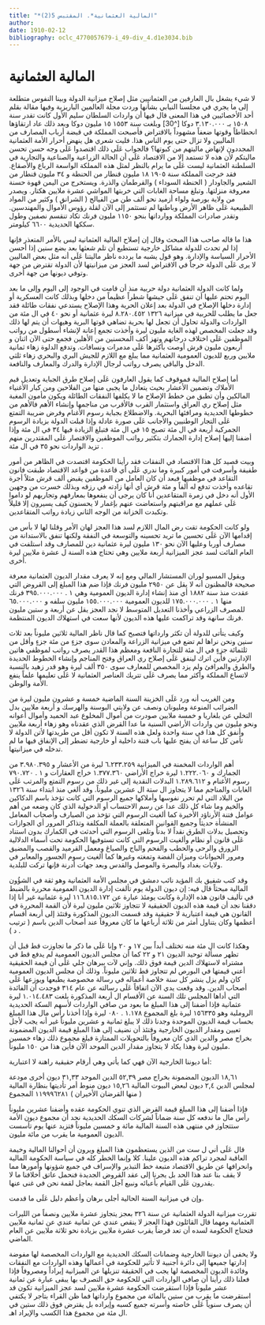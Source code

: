 ```yaml
---
title: "*المالية العثمانية*. المقتبس 5(2)"
author: 
date: 1910-02-12
bibliography: oclc_4770057679-i_49-div_4.d1e3034.bib
---
```




#  المالية العثمانية 


 لا شيء يشغل بال العارفين من العثمانيين مثل إصلاح ميزانية الدولة وبينا النفوس متطلعة إلى ما يجري في مجلسنا النيابي بشأنها وردت  مجلة  العالمين  الباريزية وفيها مقالة بقلم  أحد  الأخصائيين في هذا المعنى  قال فيها أن واردات السلطان سليم الأول كانت تقدر سنة  ١٥٠٨  بـ  ٣.١٣٠.٠٠٠  دوكا [^30] وبلغت سنة  ١٥٥٣  ١٥  مليون دوكا وبعد ذلك عاد ارتقاؤها انحطاطاً وقوتها ضعفاً مشهوداً بالاقتراض فأصبحت المملكة في قبضة أرباب المصارف من الماليين ولا تزال حتى يوم الناس هذا. فليت شعري هل ينهض أحرار الأمة العثمانية المجددون لإنهاض ماليتهم من كبوتها؟ فالجواب عَلَى ذلك اقتصدوا عَلَى وجه حسن تحسن ماليتكم لأن هذه لا تستمد إلا من الاقتصاد عَلَى أن الحالة الزراعية والصناعية والتجارية في السلطنة العثمانية ليست عَلَى ما يرام بالنظر لمثل هذه المملكة الواسعة الرباع والأصقاع. فقد خرجت المملكة سنة  ١٩٠٥  ١٨  مليون قنطار من الحنطة و  ٣٤  مليون قنطار من الشعير والجاودار ( الحنطة السوداء ) والقرطمان والذرة. ويستخرج من اليمن قهوة حسنة معروفة منزلتها. وتبلغ مساحة الغابات   التي خربتها المواشي  عشرة  ملايين هكتار. ويصدر من ولاية بورصة ولواء أزميد نحو  ألف  طن من الفيالج ( الشرانق ) وكثير من المواد الطبيعية عَلَى ظاهر الأرض وباطنها لم تستثمر إلى الآن لقلة رؤوس الأموال والمهندسين. وتقدر صادرات المملكة ووارداتها بنحو  ١١٥٠  مليون فرنك تكاد تنقسم نصفين وطول سككها الحديدية  ٦٦٠٠  كيلومتر. 

 هذا ما قاله صاحب هذا المبحث وقال إن إصلاح المالية العثمانية ليس بالأمر المتعذر فإنها إذا لم تحدث للدولة مشاكل خارجية تستطيع أن تلم شعثها بعد بضع سنين إذا أحسن الأحرار السياسة والإدارة. وهو قول يشبه ما يردده ناظر ماليتنا عَلَى أنه مثل بعض الماليين لا يرى عَلَى الدولة حرجاً في الاقتراض لسد العجز من ميزانيتها لأن الدولة تقترض من جهة وتوفي ديونها من جهة أخرى. 

 ولما كانت الدولة العثمانية دولة حربية منذ أن قامت في الوجود إلى اليوم وإلى ما بعد اليوم تحتم عليها أن تنفق عَلَى جيشها شطراً عظيماً من دخلها وبذلك كانت العسكرية أو إدارة دخلها الإصلاح في الدولة بعد إعلان الحرية وهذا الإصلاح يستدعي نفقات طائلة فقد جعل ما يطلب للحربية في ميزانية  ١٣٢٦  ٨.٢٨٠.٤٥٢  ليرة عثمانية أو نحو  ٤٠  في ال  مئة   من الواردات والدولة تحاول أن تجعل لها بحرية تضاهي قوتها البرية وهيهات أن يتم لها ذلك وقد جعلت المخصص لهذه الغاية مليون ليرة وأخذت تجمع إعانة لإنشاء أسطول من رواتب الموظفين عَلَى اختلاف درجاتهم وتهز أكف المحسنين من الأهلين فجمع حتى الآن  اثنان  و  أربعون  مليون قرش أوصت بأكثرها عَلَى مدمرات ونسافات. وتدفع الدلوة زهاء  ثمانية  ملايين وربع للديون العمومية العثمانية مما يبلغ مع اللازم للجيش البري والبحري زهاء ثلثي الدخل والباقي يصرف رواتب لرجال الإدارة والدرك والمعارف والنافعة. 

 أما إصلاح المالية فموقوف كما يقول العارفون عَلَى إصلاح طرق الجباية وتعديل قيم الأملاك وتضمين الأعشار بحيث يتعادل ما يجبى منها من الفلاحين ومن كبار الأغنياء المالكين وأن تطبق من خطط الإصلاح ما لا يكلفها النفقات الطائلة ويكون مأمون المغبة مثل إصلاح ري العراق واستثمار القرب فالأقرب من مناجمها وإنشاء الأهم فالأهم من خطوطها الحديدية ومرافئها البحرية. والاضطلاع بجباية رسوم الأغنام وفرض ضريبة التمتع عَلَى التجار الوطنيين والأجانب عَلَى صورة عادلة وإذا قبلت الدولة بزيادة الرسوم الجمركية  أربعة  في ال  مئة  تصبح  ١٥  في ال  مئة  فتبلغ الزيادة فيها  ٣٤  في ال  مئة  وإذا أضفنا   إليها إصلاح إدارة الجمارك بتكثير رواتب الموظفين والاقتصار عَلَى المقتدرين منهم تزيد الواردات نحو  ٣٥  في ال  مئة  . 

 وبيت قصيد كل هذا الاقتصاد في النفقات فقد رأينا الحكومة اقتصدت في الظاهر من أمور طفيفة وأسرفت في أمور كبيرة وما ندري عَلَى أي قاعدة من قواعد الاقتصاد طبقت فانون التقاعد في موظفيها فبعد أن كان العامل من الموظفين يقبض  ألف  قرش مثلاً أجرة تقاعده وأخذت تدفع له ألفاً و  مئة  قرش أي أنها زادته في رزقه وبذلك خسرت من وجهين الأول أنه دخل في زمرة المتقاعدين أنا كان يرجى أن ينفعوها بمعارفهم وتجاربهم لو داموا عَلَى عملهم مع مراقبتهم واستعاضت عنهم بإغمار لا يحسنون كيف يسيرون إلا قليلاً وتكبدت الخزانة من الوجه الثاني زيادة رواتب المتقاعدين. 

 ولو كانت الحكومة تقت رض المال اللازم لسد هذا العجز لهان الأمر وقلنا لها لا بأس من إقدامها الآن عَلَى تحسين ما تريد تحسينه والتوسعة في النفقة ولكنها تنفق بالاستدانة من مصارف أوربا وعليها الآن نحو  ١٣٠  مليون ليرة عثمانية دين للمصارف وقد استلفت في   العام الفائت لسد عجز الميزانية  أربعة  ملايين وهي تحتاج هذه السنة ل  عشرة  ملايين ليرة أخرى. 

 ويقول  المسيو لوران  المستشار المالي ومع إنه لا يعرف مقدار الديون العثمانية معرفة صحيحة فالمظنون أنه لا يقل عن  ٢٩٥٠  مليون فرنك فإذا ضم هذا المبلغ إلى القروض التي عقدت منذ سنة  ١٨٨٢  أي منذ إنشاء إدارة الديون العمومية وهي  ١  .  ٣٩٥.٠٠٠.٠٠٠  فرنك منها  ١  .  ١٧٥.٠٠٠.٠٠٠  للديون العمومية  ١٥٥.٠٠٠.٠٠٠  مليون سلفه و  ٦٥.٠٠٠.٠٠٠  للمصرف الزراعي وأخذنا التعديل المتوسط لا نجد العجز يقل عن  أربعة  و  ستين  مليون فرنك سانهة وقد تراكمت عليها هذه الديون لأنها سعت في استهلاك الديون المنتظمة. 

 وكيف يتأتى للدولة أن تكثر وارداتها فتصبح كما قال ناظر المالية  ثلاثين  مليوناً بعد  ثلاث  سنين ونحن نراها لم تضع في ميزانية الزراعة والمعادن سوى جزءٍ من  مئة  جزءٍ وأقل من  ثلثمائة  جزءٍ في ال  مئة  للتجارة النافعة ومعظم هذا القدر يصرف رواتب لموظفي هاتين الإدارتين فأين اترك لينفق عَلَى إصلاح ري العراق وفتح المناجم وإنشاء الخطوط الحديدة والطرق والمرافئ ولم يزد المخصص للمعارف سوى  ٣٥٠  ألف  ليرة وهو قدر زهيد بالنسبة لاتساع المملكة وأكثر مما يصرف عَلَى تتريك العناصر العثمانية لا عَلَى تعليمها علماً ينفع   الأمة والوطن. 

 ومن الغريب أنه ورد عَلَى الخزينة السنة الماضية  خمسة  و  عشرون  مليون ليرة من الضرائب المنوعة ومليونان ونصف عن ولايتي البوسنة والهرسك و  أربعة  ملايين بدل التخلي عن بلغاريا و  خمسة  ملايين صودرت من أموال المخلوع عبد الحميد وأموال أعوانه ونحو مليون من واردات الأراضي السنية ما عدا القرض الذي عقدناه وهو زهاء  أربعة  ملايين وأنفق كل هذا في سنة واحدة ولعل هذه السنة لا تكون أقل من طريدتها لأتن الدولة لا تأمن كل ساعة أن يفتح عليها باب فتنة داخلية أو خارجية تضطر إلى الإنفاق فيها ما لم تدخله في ميزانيتها. 

 أهم الواردات المخمنة في الميزانية  ٦.٢٣٣.٢٥٩  ليرة من الأعشار و  ٣.٩٨٠.٣٩٥  من الجمارك و  ١.٢٢٢.٠٦٠  ليرة خراج الأراضي  ١.٣٧٧.٣٦٠  خراج العقارات و  ١  .   ٧٩٠.٧٢٠  رسوم الأغنام و  ١.٢٨٩.٦١٢  البدلات النقدية إلى غير ذلك من رسوم التمتع والمرتب عَلَى الغابات والمناجم مما لا يتجاوز ال  ستة  ال  عشرين  مليوناً. وقد ألغي منذ ابتداء سنة  ١٣٢٦  من البلاد التي لم تحرر نفوسها وأملاكها جميع الرسوم التي كانت تؤخذ باسم الدكاكين والخيم وما شاء كل ذلك عدا عن رسم الاحتساب أو الدخولية الذي كان وضعه من أهم عوامل فتنة الأرناؤد الأخيرة كما ألغيت الرسوم التي تؤخذ من الصيارف وأصحاب المعامل المنشأة حديثاً وجميع القوانين المتعلقة بالعملة المكلفة وتذاكر المرور أي الجوازات وتحصيل بدلات الطرق نقداً لا بدناً وتلغى الرسوم التي أحدثت في الكمارك بدون استناد عَلَى قانون أو نظام وألغيت الرسوم التي كانت تستوفيها الحكومة تحت أسماء الدلالية الزورق والرحى والحطب والفحم والباج والصياغ ومعمل القرميد والقصب والمضيق ومرور الحيوانات وميزان الفضة وتمغته وغيرها كما ألغيت رسوم الجسور والمعابر في ولايات بغداد والبصرة والموصل والقدس وبعد جهات أدرنة فإنها تركت للبلدية. 

 وقد كتب شفيق بك المؤيد نائب دمشق في مجلس الأمة العثمانية وهو ثقة في الشؤُون المالية مبحثاً قال فيه: إن ديون الدولة يوم تألفت إدارة الديون العمومية محررة بالضبط في تأليف قانون هذه الإدارة وكانت يومئذ عبارة عن  ١١٦.٨١٥.١٧٢  ليرة عثمانية غير أنا إذا دققنا نجد أن قيمة هذه الديون الحقيقية لا تتجاوز  ثلاثين  مليون ليرة لأن القمة المحررة في القانون هي قيمة اعتبارية لا حقيقية وقد قسمت الديون المذكورة   وقتئذ إلى  أربعة  أقسام أعظمها وكان يتناول أمثر من  ثلاثة  أرباعها ما كان معروفاً عند أصحاب الدين باسم ( ترتيب د ) . 

 وهكذا كانت ال  مئة  منه تختلف أبداً بين  ١٧  و  ٢٠  وإنا عَلَى ما ذكر ما تجاوزت قط قبل أن تظهر مسألة توحيد الديون  ٢١  و  ٢٢  كما أن مجلس الديون العمومية لم يدفع قط في مشتراه لاستهلاك الدين قيمة فوق ذلك. وإني لآت ببرهان جلي عَلَى أن قيمة الحقيقية أعني قيمتها في البورص لم تتجاوز قط  ثلاثين  مليوناً. وذلك أن مجلس الديون العمومية كان ولم يزل ينشر كل سنة خلاصة أعماله في رسالة مخصوصة يطبعها ويوزعها عَلَى أصحاب الدين. وقد وقعت يدي الآن اتفاقاً عَلَى رسالته عن عام  ٣١٤  فوجدت أن الفائدة التي أداها المجلس تلك السنة عن الأقسام ال  أربعة  المذكورة بلغت  ١.٠١٤.٤٨٣  ليرة عثمانية فإذا أضفنا إلى   هذا المبلغ ما بعود من صافي الواردات لأسهم السكة الحديدية الروملية وهو  ١٥٦٣٣٥  ليرة بلغ المجموع  ١.١٧٨  .  ٠٨٠  ليرة وإذا أخذنا رأس مال هذا المبلغ بحساب قيمة الديون الموحدة وجدنا ذلك لا يبلغ  ثمانية  و  عشرين  مليوناً غير أنه يجب لأجل تعيين ومقدار الديون الخارجية وقتئذ أن نضيف إلى هذا المبلغ قيمة الديون المضمونة بخراج مصر والدين الذي كان معروفاً بالتحويلات الممتازة فبلغ مجموع ذلك زهاء  خمسين  مليون ليرة وهذا يكاد لا يتجاوز مقدار الدين الموحد الآن فأين هذا من  ١٥٠  مليوناً. 

 أما ديوننا الخارجية الآن فهي كما يأتي وهي أرقام حقيقية راهنة لا اعتبارية: 

 ١٨,٦١  الديون المضمونة بخراج مصر  ٥٢,٣٩  الدين الموحد  ٣١,٣٣  ديون أخرى مودعة لمجلس الدين  ٢,٤  ديون لبعض البيوت المالية  ١٥,٢٦  ديون منوط أمر تأديتها بنظارة المالية ( منها القرضان الأخيران ) ١١٩٩٩٦٢٨١  المجموع 


 فإذا أضفنا إلى هذا المبلغ قيمة القرض الذي تنوي الحكومة عقده وأضفنا  عشرين  مليوناً رأس مال ما ندفعه كل سنة ضماناً لشركات السكك الحديدية نجد أن مجموع ديون الأمة ستتجاوز في منتهى هذه السنة المالية  مائة  و  خمسين  مليوناً فتزيد عنها يوم تأسست الديون العمومية ما يقرب من  مائة  مليون. 
 
 قال عَلَى أني ل  ست  من الذين يستعظمون هذا المبلغ ويرون أن أحوالنا المالية وخيمة العاقبة لمجرد تراكم هذه الديون علينا. كلا وإنما الخطر كله في سياسة الحكومة المالية وانحرافها عن طريق الاقتصاد متبعة خط التبذير والإسراف في جميع شؤونها وأمورها مما لا يقف بنا عند هذا الحد بل يجرنا إلى عقد القروض الجديدة فنحمل عاتق أخلافنا ما لا يقدرون عَلَى القيام بأعبائه ونبيع آجل القمة بعاجل لقمة نحن في غنى عنها. 

 وإن في ميزانية السنة الحالية أجلى برهان وأعظم دليل عَلَى ما قدمت. 

 تقررت ميزانية الدولة العثمانية عن سنة  ٣٢٦  بعجز يتجاوز  عشرة  ملايين ونصفاً من الليرات العثمانية ومهما قال القائلون فهذا العجز لا ينقص عندي عن  ثمانية  عندي عن   ثمانية  ملايين فتحتاج الحكومة لسده أن تعد قرضاً يقرب  عشرة  ملايين بزيادة نحو  ثلاثة  ملايين عن العام الماضي. 

 ولا يخفى أن ديوننا الخارجية وضمانات السكك الحديدية مع الواردات المخصصة لها مفوضة إدارتها جميعها إلى دائرة أجنبية لا تأثير للحكومة في أعمالها وهذه الواردات مع النفقات وفائدة الديون المخصصة لها يجب في الحقيقة تنزيلها عن الميزانية إيراداً ومصروفاً فإذا فعلنا ذلك رأينا أن صافي الواردات التي للحكومة حق التصرف بها يبقى عبارة عن  ثمانية  عشر  مليوناً فإذا استقرضت الحكومة  عشرة  ملايين لسد عجز الميزانية تكون قد استقرضت ما يقرب من  ستين  بالمائة من مجموع وارداتها فما ظن القراء بتاجر لا يكتفي أن يصرف سنوياً عَلَى خاصته وأسرته جميع كسبه وإيراده بل يقترض فوق ذلك  ستين  في ال  مئة  من مجموع هذا الكسب والإيراد اهـ. 
